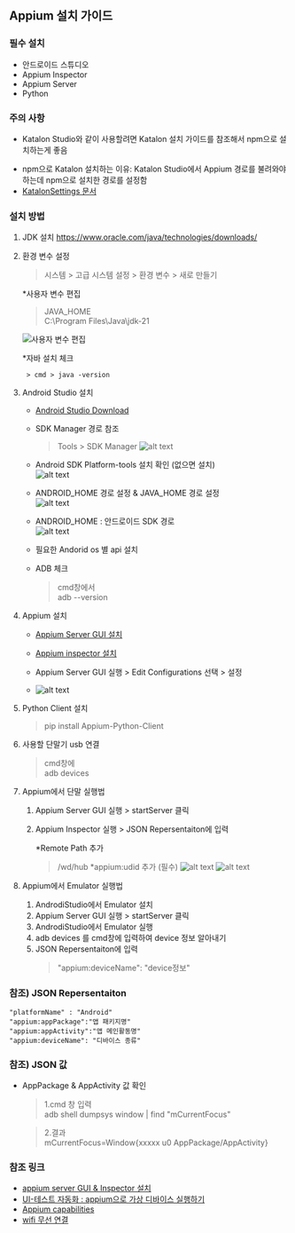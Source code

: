 ## Appium 설치 가이드
### 필수 설치
- 안드로이드 스튜디오
- Appium Inspector
- Appium Server
- Python

### 주의 사항
* Katalon Studio와 같이 사용할려면 Katalon 설치 가이드를 참조해서 npm으로 설치하는게 좋음
- npm으로 Katalon 설치하는 이유: Katalon Studio에서 Appium 경로를 불려와야 하는데 npm으로 설치한 경로를 설정함
- [KatalonSettings 문서](https://github.com/yjbae-ww/WebAutomatedTest/blob/main/Katalon/KatalonSettings.md)

### 설치 방법
1. JDK 설치 
https://www.oracle.com/java/technologies/downloads/

2. 환경 변수 설정
    > 시스템 > 고급 시스템 설정 > 환경 변수 > 새로 만들기
    
    *사용자 변수 편집

    > JAVA_HOME   
    > C:\Program Files\Java\jdk-21
    
    ![사용자 변수 편집](./Resoucre/image.png)

    *자바 설치 체크

        > cmd > java -version

3. Android Studio 설치
    - [Android Studio Download](https://developer.android.com/studio?hl=ko)   
    - SDK Manager 경로 참조
        > Tools > SDK Manager
        ![alt text](./Resoucre/image-5.png)   
    - Android SDK Platform-tools 설치 확인 (없으면 설치)   
    ![alt text](./Resoucre/image-4.png)

    - ANDROID_HOME 경로 설정 & JAVA_HOME 경로 설정   
    ![alt text](./Resoucre/image-2.png)

    - ANDROID_HOME : 안드로이드 SDK 경로   
    ![alt text](./Resoucre/image-3.png)
    - 필요한 Andorid os 별 api 설치   
    - ADB 체크   
        > cmd창에서   
        > adb --version
        
4. Appium 설치
    - [Appium Server GUI 설치](https://github.com/appium/appium-desktop/releases)   
    - [Appium inspector 설치](https://github.com/appium/appium-inspector/releases)
   
    - Appium Server GUI 실행 > Edit Configurations 선택 > 설정
    - ![alt text](./Resoucre/image-1.png)

5. Python Client 설치
    > pip install Appium-Python-Client
    
6. 사용할 단말기 usb 연결
    > cmd창에   
    > adb devices
7. Appium에서 단말 실행법
    1. Appium Server GUI 실행 > startServer 클릭
    2. Appium Inspector 실행 > JSON Repersentaiton에 입력    

        *Remote Path 추가

        > /wd/hub
        *appium:udid 추가 (필수)
        ![alt text](./Resoucre/image-6.png)
        ![alt text](./Resoucre/image-7.png)
8. Appium에서 Emulator 실행법
    1. AndrodiStudio에서 Emulator 설치
    2. Appium Server GUI 실행 > startServer 클릭
    3. AndrodiStudio에서 Emulator 실행
    4. adb devices 를 cmd창에 입력하여 device 정보 알아내기
    5. JSON Repersentaiton에 입력
        > "appium:deviceName": "device정보"

### 참조) JSON Repersentaiton
```
"platformName" : "Android"
"appium:appPackage":"앱 패키지명"
"appium:appActivity":"앱 메인활동명"
"appium:deviceName": "디바이스 종류"
```

### 참조) JSON 값 
- AppPackage & AppActivity 값 확인
    > 1.cmd 창 입력   
    > adb shell dumpsys window | find "mCurrentFocus"
    
    > 2.결과    
    > mCurrentFocus=Window{xxxxx u0 AppPackage/AppActivity}

### 참조 링크
- [appium server GUI & Inspector 설치](https://ddbobd.tistory.com/entry/windows-AppiumServerGUI-Inspector-install)
- [UI-테스트 자동화 : appium으로 가상 디바이스 실행하기](https://velog.io/@soyean/UI-%ED%85%8C%EC%8A%A4%ED%8A%B8-%EC%9E%90%EB%8F%99%ED%99%94-Appium%EC%9C%BC%EB%A1%9C-%EA%B0%80%EC%83%81-%EB%94%94%EB%B0%94%EC%9D%B4%EC%8A%A4-%EC%8B%A4%ED%96%89%ED%95%98%EA%B8%B0)
- [Appium capabilities](https://appium.io/docs/en/2.0/guides/caps/)
- [wifi 무선 연결](https://iteastory.com/190) 
